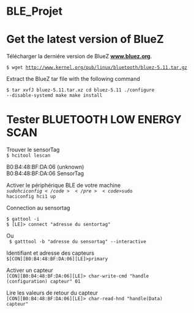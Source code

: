 # BLE_Projet
Get the latest version of BlueZ
===============================
Télécharger la derniére version de  BlueZ   <b>www.bluez.org</b>.

<code>$ wget http://www.kernel.org/pub/linux/bluetooth/bluez-5.11.tar.gz</code></pre>

Extract the BlueZ tar file with the following command

<code>$ tar xvfJ bluez-5.11.tar.xz  cd bluez-5.11  ./configure --disable-systemd  make  make install  </code></pre>  

Tester BLUETOOTH LOW ENERGY SCAN
===============================
Trouver le sensorTag  
<code>$ hcitool lescan</code></pre>

B0:B4:48:BF:DA:06 (unknown)  
B0:B4:48:BF:DA:06 SensorTag  

Activer le périphérique BLE de votre machine  
<code>$sudo hciconfig</code></pre>  
<code>$sudo haciconfig hci1 up</code></pre>


Connection au sensortag  

<code>$ gattool -i  </code></pre>          
<code>$ [LE]> connect "adresse du sentortag"  </code></pre>          

Ou  
<code> $ gatttool -b "adresse du sensortag" --interactive </code></pre>      

Identifiant et adresse des capteurs  
<code>$[CON][B0:B4:48:BF:DA:06][LE]>primary </code></pre>

Activer un capteur   
<code>[CON][B0:B4:48:BF:DA:06][LE]> char-write-cmd "handle (configuration) capteur" 01 </code></pre>

Lire les valeurs de retour du capteur  
<code>[CON][B0:B4:48:BF:DA:06][LE]> char-read-hnd "handle(Data) capteur" </code></pre>
